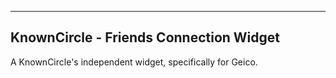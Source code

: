 
----------------------------------------
KnownCircle - Friends Connection Widget
----------------------------------------

A KnownCircle's independent  widget, specifically for Geico.

